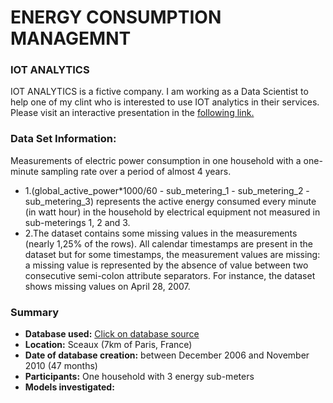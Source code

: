 # ENERGY CONSUMPTION MANAGEMNT 

### IOT ANALYTICS 

IOT ANALYTICS is a fictive company. I am working as a Data Scientist to help one of my clint who is interested to use IOT analytics in their services. 
Please visit an interactive presentation in the [following link. ](https://prezi.com/view/8QnXqqEz24Vk06pNq2DB/
)



### Data Set Information:
Measurements of electric power consumption in one household with a one-minute sampling rate over a period of almost 4 years. 

- 1.(global_active_power*1000/60 - sub_metering_1 - sub_metering_2 - sub_metering_3) represents the active energy consumed every minute (in watt hour) in the household by electrical equipment not measured in sub-meterings 1, 2 and 3. 
- 2.The dataset contains some missing values in the measurements (nearly 1,25% of the rows). All calendar timestamps are present in the dataset but for some timestamps, the measurement values are missing: a missing value is represented by the absence of value between two consecutive semi-colon attribute separators. For instance, the dataset shows missing values on April 28, 2007.

### Summary 

- **Database used:** [Click on database source](http://archive.ics.uci.edu/ml/datasets/Individual+household+electric+power+consumption)
- **Location:** Sceaux (7km of Paris, France)
- **Date of database creation:** between December 2006 and November 2010 (47 months)
- **Participants:** One household with 3 energy sub-meters
- **Models investigated:** 
